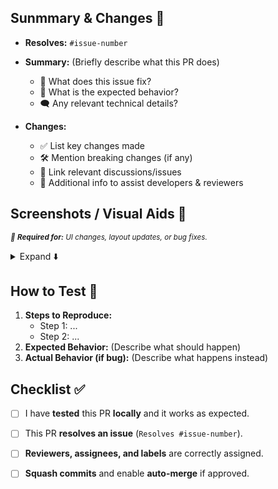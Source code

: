 
<!-- Please use the following format for the title:-->
<!-- <repo>_<sprint#>_<issue#>_<PR-title> -->

<!-- Example: appdev-repo_88_888_example-pr-name -->

<!-- Please fill out the following: -->
## Sunmmary & Changes 📃
- **Resolves:** `#issue-number`

- **Summary:** (Briefly describe what this PR does)
  - 🔨 What does this issue fix?
  - 👀 What is the expected behavior?
  - 🗨️ Any relevant technical details?

- **Changes:**
  - ✅ List key changes made
  - 🛠️ Mention breaking changes (if any)
  - 🔗 Link relevant discussions/issues
  - 📝 Additional info to assist developers & reviewers


## Screenshots / Visual Aids 🔎
<sub><i>📌 **Required for:** UI changes, layout updates, or bug fixes.</i></sub>

<details>
  <summary> Expand ⬇️ </summary>
  <!-- add GIFs/Screenshots/Videos/Diagrams here -->
</details>


## How to Test 🧪
1. **Steps to Reproduce:**
   - Step 1: ...
   - Step 2: ...
2. **Expected Behavior:** (Describe what should happen)
3. **Actual Behavior (if bug):** (Describe what happens instead)


## Checklist ✅

- [ ] I have **tested** this PR **locally** and it works as expected.
- [ ] This PR **resolves an issue** (`Resolves #issue-number`).
- [ ] **Reviewers, assignees, and labels** are correctly assigned. <!-- on the menu to the right -->
- [ ] **Squash commits** and enable **auto-merge** if approved.

